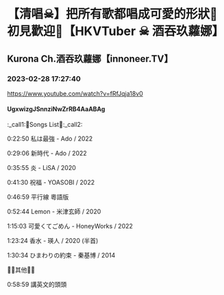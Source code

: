 # 【清唱☠】把所有歌都唱成可愛的形狀🖤初見歡迎💜【HKVTuber ☠ 酒吞玖蘿娜】

## Kurona Ch.酒吞玖蘿娜【innoneer.TV】

### 2023-02-28 17:27:40

https://www.youtube.com/watch?v=fRfJqja18v0

#### UgxwizgJSnnziNwZrRB4AaABAg

:_call1:🖤Songs List💜:_call2:

0:22:50 私は最強 - Ado / 2022

0:29:06 新時代 - Ado / 2022

0:35:55 炎 - LiSA / 2020

0:41:30 祝福 - YOASOBI / 2022

0:46:59 平行線 粵語版

0:52:44 Lemon - 米津玄師 / 2020

1:15:03 可愛くてごめん - HoneyWorks / 2022

1:23:24 香水 - 瑛人 / 2020 (半首)

1:30:34 ひまわりの約束 - 秦基博 / 2014

🖤🖤其他💜💜

0:58:59 講英文的頭頭

